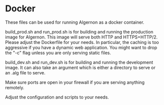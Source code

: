 # Docker

These files can be used for running Algernon as a docker container.

build_prod.sh and run_prod.sh is for building and running the production image for Algernon. This image will serve both HTTP and HTTPS+HTTP/2.
Please adjust the Dockerfile for your needs. In particular, the caching is too aggressive if you have a dynamic web application.
You might want to drop the "-c" flag unless you are only serving static files.

build_dev.sh and run_dev.sh is for building and running the development image. It can also take an argument which is either a directory to serve or an .alg file to serve.

Make sure ports are open in your firewall if you are serving anything remotely.

Adjust the configuration and scripts to your needs.
